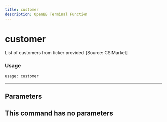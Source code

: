 ```yaml
---
title: customer
description: OpenBB Terminal Function
---
```


# customer

List of customers from ticker provided. [Source: CSIMarket]

### Usage 
```python
usage: customer
```
---
## Parameters

This command has no parameters
---
